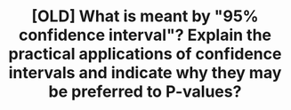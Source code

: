 ---
title: "[OLD] What is meant by \"95% confidence interval\"? Explain the practical applications of confidence intervals and indicate why they may be preferred to P-values?"
entityType: SAQ
exam: PEX
college: ANZCA
year: 1999
sitting: B
question: 9
passRate: 48
EC_errorsCommon:
- "Many answers showed poor understanding not just of confidence intervals (CI) but also the principles of statistical inference concerning samples and populations."
- "In addition, it was surprising that many answers referred to the 95% CI as a single value, or neglected to mention 95% in their definition."
- "Many statements did not make sense grammatically or logically e.g. \"95% certain that the sample mean lies within the population mean\"."
- "The use of the term \"sample population\" prevented marks from being awarded because it was not certain whether the candidate meant sample or population."
- "Other common errors were statements such as \"95% CI has a 95% probability of containing the sample mean\"; and the incorrect formula that 95% CI = 1.96±SEM."
- "There was confusion regarding the significance of a CI containing zero. This depends on what the particular CI is providing an estimate for."
- "Many candidates wrote unnecessary information about P values without comparing them to CI, and many thought incorrectly that CI could not be used for hypothesis testing."
resources:
---